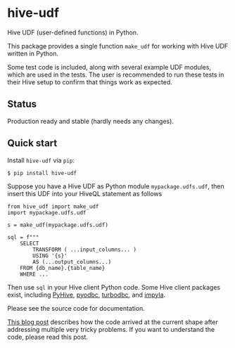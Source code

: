 # hive-udf

Hive UDF (user-defined functions) in Python.

This package provides a single function `make_udf` for
working with Hive UDF written in Python.

Some test code is included, along with several example UDF modules, which are used in the tests. The user is recommended to run these tests in their Hive setup to confirm that things work as expected.

## Status

Production ready and stable (hardly needs any changes).

## Quick start

Install `hive-udf` via `pip`:

```
$ pip install hive-udf
```

Suppose you have a Hive UDF as Python module `mypackage.udfs.udf`,
then insert this UDF into your HiveQL statement as follows

```
from hive_udf import make_udf
import mypackage.udfs.udf

s = make_udf(mypackage.udfs.udf)

sql = f"""
    SELECT
        TRANSFORM ( ...input_columns... )
        USING '{s}'
        AS (...output_columns...)
    FROM {db_name}.{table_name}
    WHERE ...
```

Then use `sql` in your Hive client Python code. Some Hive client packages exist, including [PyHive](https://github.com/dropbox/PyHive), [pyodbc](https://github.com/mkleehammer/pyodbc), [turbodbc](https://github.com/blue-yonder/turbodbc), and [impyla](https://github.com/cloudera/impyla).

Please see the source code for documentation.

[This blog post](https://zpz.github.io/blog/hive-udf/) describes how the code arrived at the current shape after addressing multiple very tricky problems. If you want to understand the code, please read this post.
